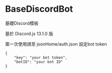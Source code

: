 # BaseDiscordBot
 基礎Discord模板

基於 Discord.js 13.1.0 版


第一次使用請至 jsonHome/auth.json
設定bot token

```
{
    "key": "your bot token",
    "botID": "your bot ID"
}
```